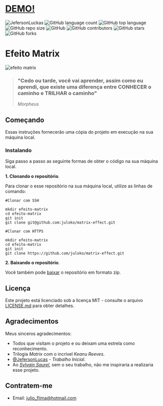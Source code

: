 # [DEMO!](https://juloko.github.io/matrix-effect/)


![JefersonLuckas](https://img.shields.io/badge/Jeferson%20Lucas-Efeito%20Matrix-green)
![GitHub language count](https://img.shields.io/github/languages/count/JefersonLucas/efeito-matrix)
![GitHub top language](https://img.shields.io/github/languages/top/JefersonLucas/efeito-matrix)
![GitHub repo size](https://img.shields.io/github/repo-size/JefersonLucas/efeito-matrix)
![GitHub](https://img.shields.io/github/license/JefersonLucas/efeito-matrix)
![GitHub contributors](https://img.shields.io/github/contributors/JefersonLucas/efeito-matrix)
![GitHub stars](https://img.shields.io/github/stars/JefersonLucas/efeito-matrix?style=social)
![GitHub forks](https://img.shields.io/github/forks/JefersonLucas/efeito-matrix?style=social)

# Efeito Matrix

![efeito matrix](https://user-images.githubusercontent.com/39635734/82733390-d26ea100-9ce9-11ea-8c9e-e66e80e7d83b.gif)

> ### "Cedo ou tarde, você vai aprender, assim como eu aprendi, que existe uma diferença entre CONHECER o caminho e TRILHAR o caminho" 
>_Morpheus_

## Começando

Essas instruções fornecerão uma cópia do projeto em execução na sua máquina local.

### Instalando
Siga passo a passo as seguinte formas de obter o código na sua máquina local.

**1. Clonando o repositório**.

Para clonar o esse repositório na sua máquina local, utilize as linhas de comando:

```
#Clonar com SSH

mkdir efeito-matrix
cd efeito-matrix
git init
git clone git@github.com:juloko/matrix-effect.git
```

```
#Clonar com HTTPS

mkdir efeito-matrix
cd efeito-matrix
git init
git clone https://github.com/juloko/matrix-effect.git
```

**2. Baixando o repositório**.

Você também pode [baixar](https://github.com/juloko/matrix-effect/archive/master.zip) o repositório em formato zip.


## Licença

Este projeto está licenciado sob a licença MIT - consulte o arquivo [LICENSE.md](https://github.com/juloko/matrix-effect/blob/master/LICENSE) para obter detalhes.

## Agradecimentos

Meus sinceros agradecimentos:
* Todos que visitam o projeto e ou deixam uma estrela como reconhecimento.
* Trilogia _Matrix_ com o incrível _Keanu Reeves_.
* [@JefersonLucas](https://github.com/JefersonLucas) - _Trabalho Inicial_.
* Ao _[Sylvain Saurel](https://play.google.com/store/apps/details?id=com.ssaurel.matrixeffect)_, sem o seu trabalho, não me inspiraria a realizaria esse projeto.

## Contratem-me

* Email: [julio_flima@hotmail.com](julio_flima@hotmail.com)
